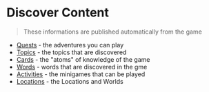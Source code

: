 # Discover Content

> These informations are published automatically from the game

- [Quests](./quest/index.md) - the adventures you can play
- [Topics](./topics/index.md) - the topics that are discovered
- [Cards](./cards/index.md) - the "atoms" of knowledge of the game
- [Words](./words/index.md) - words that are discovered in the gme
- [Activities](./activities/index.md) - the minigames that can be played
- [Locations](./locations/index.md) - the Locations and Worlds
